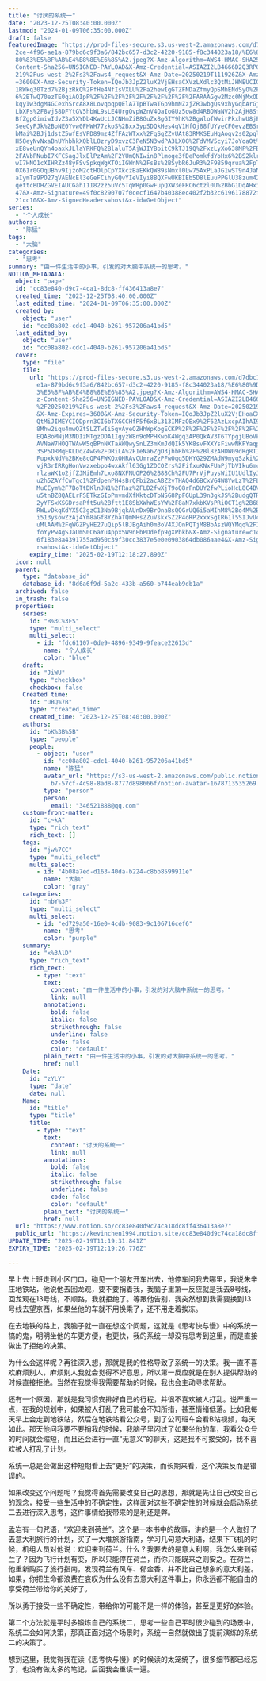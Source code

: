 ```yaml
---
title: "讨厌的系统一"
date: "2023-12-25T08:40:00.000Z"
lastmod: "2024-01-09T06:35:00.000Z"
draft: false
featuredImage: "https://prod-files-secure.s3.us-west-2.amazonaws.com/d7dbc101-8\
  2ce-4f96-ae1a-879bd6c9f3a6/842bc657-d3c2-4220-9185-f8c344023a18/%E6%80%9D%E8%\
  80%83%E5%BF%AB%E4%B8%8E%E6%85%A2.jpeg?X-Amz-Algorithm=AWS4-HMAC-SHA256&X-Amz-\
  Content-Sha256=UNSIGNED-PAYLOAD&X-Amz-Credential=ASIAZI2LB4666D2Q3RPG%2F20250\
  219%2Fus-west-2%2Fs3%2Faws4_request&X-Amz-Date=20250219T111926Z&X-Amz-Expires\
  =3600&X-Amz-Security-Token=IQoJb3JpZ2luX2VjEHsaCXVzLXdlc3QtMiJHMEUCIQDyT0vPDM\
  1RWkq30Tzd7%2BjzRkQ%2FfHe4NfIsVXLU%2Fa2hewIgGTZFNDaZfmyQpSMhENdSyO%2Frme4G4Mp\
  6%2BTwQ70ezTE0qiAQIpP%2F%2F%2F%2F%2F%2F%2F%2F%2F%2FARAAGgw2Mzc0MjMxODM4MDUiDK\
  kqyIw3dgM4GCexhSrcA8X8LovqoqpQElA7TpBTwaTGp9hmNZzjZRJwbgQs9xhyGqbArGjZSPujfsE\
  LbXFs%2F8vjS8DFYtGV5hbWL9sLE4UrgQvpWZnV4QaIoGUz5ow8d4RBOWaNV2h2AjH8SffIphQ2%2\
  BfZgpGimiwIdvZ3a5XYDb4KwUcLJCNHmZiB8GuZx8gGIY9hK%2BgWlofWwirPkxhwU8jFkK0VnpqE\
  SeeCyPJk%2BpNE0Yvw0FHWH77zkoS%2Bxx3ypSDQkHes4qV1HfOj88fUYyeCF0evzEBSr394uzgJ0\
  bMai%2BJj1dstZ5wfEsVPD89mz4ZfFAzWTxx%2FgSgZZvUAt83RMKSEuHqAogv2s02pql3Ib13pxL\
  H58eyNvNxaBnUYhbhkXQblL8zryD9xvzC3PeN5N3wdPA3LXOG%2FdVMV5cyi7JoYoaOt%2FJFAsa6\
  xE8veUnQYn4oaxkJLlaYRKFQ%2BlaluT5AjWJIYBbitC9kTJ19Q%2FxzLyXo638MF%2FBqZq9PWG%\
  2FAVbPNubI7KFC5agJlxElPzAm%2F2YUmQNIwin8Plmoge3fDePomkfdYoHx6%2BS2klrsthlnm23\
  wI7HNO1cXIHRZz48yFSvSpkqWgXTOiIGWnN%2FsBs%2BSybR6JuR3%2F9859qrua%2FpTCARgJuLM\
  OX61r0GOqUBhv9IjzoM2ctHOlpCpYXkczBaEKkQW89sNmxl0Lw75AxPLaJG1wST9n4JaNmKJpBv8r\
  aIymTa9PO27qVAENcEl3eGeFCihyGQvYIeVIyi8BQXFwUKBIEb5D8lEuuPPGlU38zum42lcjMKfy6\
  qettcBDHZGVEIAUCGahI1I82zz5uVc5TqWRp0GwFupQXW3eFRC6ctzl0U%2BbG1DqAHxiS0K2OVym\
  47&X-Amz-Signature=49f0c8290707f0cecf1647b40388ec402f2b32c6196178872f736df2a1\
  21cc10&X-Amz-SignedHeaders=host&x-id=GetObject"
series:
  - "个人成长"
authors:
  - "陈猛"
tags:
  - "大脑"
categories:
  - "思考"
summary: "由一件生活中的小事，引发的对大脑中系统一的思考。"
NOTION_METADATA:
  object: "page"
  id: "cc83e840-d9c7-4ca1-8dc8-ff436413a8e7"
  created_time: "2023-12-25T08:40:00.000Z"
  last_edited_time: "2024-01-09T06:35:00.000Z"
  created_by:
    object: "user"
    id: "cc08a802-cdc1-4040-b261-957206a41bd5"
  last_edited_by:
    object: "user"
    id: "cc08a802-cdc1-4040-b261-957206a41bd5"
  cover:
    type: "file"
    file:
      url: "https://prod-files-secure.s3.us-west-2.amazonaws.com/d7dbc101-82ce-4f96-a\
        e1a-879bd6c9f3a6/842bc657-d3c2-4220-9185-f8c344023a18/%E6%80%9D%E8%80%8\
        3%E5%BF%AB%E4%B8%8E%E6%85%A2.jpeg?X-Amz-Algorithm=AWS4-HMAC-SHA256&X-Am\
        z-Content-Sha256=UNSIGNED-PAYLOAD&X-Amz-Credential=ASIAZI2LB4666KTHR3F3\
        %2F20250219%2Fus-west-2%2Fs3%2Faws4_request&X-Amz-Date=20250219T111827Z\
        &X-Amz-Expires=3600&X-Amz-Security-Token=IQoJb3JpZ2luX2VjEHoaCXVzLXdlc3\
        QtMiJIMEYCIQDprn3CI6bTXGCCHfP5f6xBL313IMFzOEx9%2F62AzLxcpAIhAI9GL8XjbrO\
        8Mhw2iqu4mwQZtSLZTwIi5qvAyeOZHhWpKogECKP%2F%2F%2F%2F%2F%2F%2F%2F%2F%2Fw\
        EQABoMNjM3NDIzMTgzODA1IgyzW8n9oMPHKwoK4Wgq3AP0QkAV3T6TYpgjUBoVk6yT1FQBU\
        AVNaW7HOQTWAwW5qBPnNXTaAWQwySnLZ3mKmJdQIk5YK8svFXXYsFiwwNKFYaqpz%2BY%2F\
        3SP5ORMqEKLDqZ4wG%2FDRiLA%2FIeNa6ZgO3jhbRb%2F%2Bl8zAHDW09dRgRTI7cYsxtNZ\
        FupxkNdV%2BKe8cQP4FWKQxOHRAvCUmraZzPFw0qq5DHYG29ZMAdW9myqSzki%2FCG9QPGN\
        vjR3rIRRgHonVwzxebpo4wxAkfl63Gg1ZDCQZrs%2FifxuKNxFUaPjTbVIku6mcBjGY%2BT\
        rlzaWK1o2jfZJMiEmh7Lxo8NXFNUOP26%2B88Ch%2FU7PrVjPuysWiIU1UdlIyJAA%2BRoy\
        u2h5ZAYfCwTgc1%2FdpenPH4sBrQFbi2acABZ2vTHAQ4d6BCxVG4W8YwLzT%2FLVHfEw7ji\
        MuCEym%2F7BoTtDKlnJN1%2FRaz%2FLD2fwXjT9oQ8rFnDUY2fwPLioHcL8C4BV%2FXvKs1\
        u5tnBZ8QAELrFSETkzGIoPmvmdXfKktcDTbNSG8PpFGUpL39n3gkJS%2BudgQTRd1GAZjpz\
        2yYFSxKSGDrsaPft5u%2Bftt1E8SbXWhWEsYW%2F8aN7xkbKVsPRiOCT1g%2B68d4b4QMDk\
        RWLvDkqKdYX5C3gzC13Na9BjqkAUnDx9BrOnaBsQQGrUQ6i5aMIhM8%2Bo4M%2BVayXOsVD\
        i513ysowZzAj4Ym8aGf8YZhaTQmMHsZZuVskxSZ2P4oRP2xxxSgIR61l5SIJvUcnzn4cJbM\
        uMlAAM%2FqWGZPyHE27uQip5lBJBgAih0m3oV4XJOnPQTjM8BbAszWQYMqq%2F1CPJR%2FO\
        foYyPw4gSJaUmS0C6aYu4ppx5W9nEbPDdefp9gXPbkb&X-Amz-Signature=c1412a9e79e\
        6f183e8a4391755ad950c39f30cc3837e5e0e0903864db086aae4&X-Amz-SignedHeade\
        rs=host&x-id=GetObject"
      expiry_time: "2025-02-19T12:18:27.890Z"
  icon: null
  parent:
    type: "database_id"
    database_id: "8d6a6f9d-5a2c-433b-a560-b744eab9db1a"
  archived: false
  in_trash: false
  properties:
    series:
      id: "B%3C%3FS"
      type: "multi_select"
      multi_select:
        - id: "fdc61107-0de9-4896-9349-9feace22613d"
          name: "个人成长"
          color: "blue"
    draft:
      id: "JiWU"
      type: "checkbox"
      checkbox: false
    Created time:
      id: "UBQ%7B"
      type: "created_time"
      created_time: "2023-12-25T08:40:00.000Z"
    authors:
      id: "bK%3B%5B"
      type: "people"
      people:
        - object: "user"
          id: "cc08a802-cdc1-4040-b261-957206a41bd5"
          name: "陈猛"
          avatar_url: "https://s3-us-west-2.amazonaws.com/public.notion-static.com/775523\
            b7-57cf-4c98-8ad8-8777d898666f/notion-avatar-1678713535269.png"
          type: "person"
          person:
            email: "346521888@qq.com"
    custom-front-matter:
      id: "c~kA"
      type: "rich_text"
      rich_text: []
    tags:
      id: "jw%7CC"
      type: "multi_select"
      multi_select:
        - id: "4b08a7ed-d163-40da-b224-c8bb8599911e"
          name: "大脑"
          color: "gray"
    categories:
      id: "nbY%3F"
      type: "multi_select"
      multi_select:
        - id: "ed729a50-16e0-4cdb-9083-9c106716cef6"
          name: "思考"
          color: "purple"
    summary:
      id: "x%3AlD"
      type: "rich_text"
      rich_text:
        - type: "text"
          text:
            content: "由一件生活中的小事，引发的对大脑中系统一的思考。"
            link: null
          annotations:
            bold: false
            italic: false
            strikethrough: false
            underline: false
            code: false
            color: "default"
          plain_text: "由一件生活中的小事，引发的对大脑中系统一的思考。"
          href: null
    Date:
      id: "zYLY"
      type: "date"
      date: null
    Name:
      id: "title"
      type: "title"
      title:
        - type: "text"
          text:
            content: "讨厌的系统一"
            link: null
          annotations:
            bold: false
            italic: false
            strikethrough: false
            underline: false
            code: false
            color: "default"
          plain_text: "讨厌的系统一"
          href: null
  url: "https://www.notion.so/cc83e840d9c74ca18dc8ff436413a8e7"
  public_url: "https://kevinchen1994.notion.site/cc83e840d9c74ca18dc8ff436413a8e7"
UPDATE_TIME: "2025-02-19T11:19:31.841Z"
EXPIRY_TIME: "2025-02-19T12:19:26.776Z"

---
```

<link rel="stylesheet" href="https://cdn.jsdelivr.net/npm/katex@0.16.2/dist/katex.min.css" integrity="sha384-bYdxxUwYipFNohQlHt0bjN/LCpueqWz13HufFEV1SUatKs1cm4L6fFgCi1jT643X" crossorigin="anonymous">


早上去上班走到小区门口，碰见一个朋友开车出去，他停车问我去哪里，我说朱辛庄地铁站，他说他去回龙观，要不要捎着我，我脑子里第一反应就是我去8号线，回龙观在13号线，不顺路，我就拒绝了。等跟他告别，我突然想到我需要换到13号线去望京西，如果坐他的车就不用换乘了，还不用走着挨冻。


在去地铁的路上，我脑子就一直在想这个问题，这就是《思考快与慢》中的系统一搞的鬼，明明坐他的车更方便，也更快，我的系统一却没有思考到这里，而是直接做出了拒绝的决策。


为什么会这样呢？再往深入想，那就是我的性格导致了系统一的决策。我一直不喜欢麻烦别人，麻烦别人我就会觉得不好意思，所以第一反应就是在别人提供帮助的时候直接拒绝。当然在我觉得我需要帮助的时候，我也会主动寻求帮助。


还有一个原因，那就是我习惯安排好自己的行程，并很不喜欢被人打乱。说严重一点，在我的规划中，如果被人打乱了我可能会不知所措，甚至情绪低落。比如我每天早上会走到地铁站，然后在地铁站看公众号，到了公司班车会看B站视频，每天如此。那天他问我要不要捎我的时候，我脑子里闪过了如果坐他的车，我看公众号的时间就会缩短，而且还会进行一直“无意义”的聊天，这是我不可接受的，我不喜欢被人打乱了计划。


系统一总是会做出这种短期看上去“更好”的决策，而长期来看，这个决策反而是错误的。


如果改变这个问题呢？我觉得首先需要改变自己的思想，那就是先让自己改变自己的观念，接受一些生活中的不确定性，这样面对这些不确定性的时候就会启动系统二去进行深入思考，这件事情给我带来的是利还是弊。


孟岩有一句咒语，“欢迎来到荷兰”。这个是一本书中的故事，讲的是一个人做好了去意大利旅行的计划，买了一大堆旅游指南，学习几句意大利语，结果下飞机的时候，机组人员对他说：欢迎来到荷兰。什么？我要去的是意大利啊，我怎么来到荷兰了？因为飞行计划有变，所以只能停在荷兰，而你只能既来之则安之。在荷兰，他重新购买了旅行指南，发现荷兰有风车、郁金香，并不比自己想象的意大利差。如果，你把生命都浪费在哀叹为什么没有去意大利这件事上，你永远都不能自由的享受荷兰带给你的美好了。


所以勇于接受一些不确定性，带给你的可能不是一样的体验，甚至是更好的体验。


第二个方法就是平时多锻炼自己的系统二，思考一些自己平时很少碰到的场景中，系统二会如何决策，那真正面对这个场景时，系统一自然就做出了提前演练的系统二的决策了。


想到这里，我觉得我在读《思考快与慢》的时候读的太笼统了，很多细节都已经忘了，也没有做太多的笔记，后面我会重读一遍。

